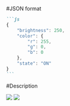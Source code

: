#JSON format
````md
```js
{
    "brightness": 250,
    "color": {
        "r": 255,
        "g": 0,
        "b": 0
    },
    "state": "ON"
}
```
````
#Description
<tr>
<td>
	<image src="./Assets/android_app.png"/>
</td>
<td>
	<image src="./Assets/esp8266.jpg"/>
</td>
</tr>




